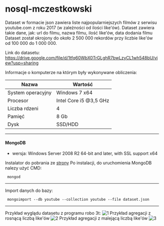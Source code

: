 # nosql-mczestkowski
Dataset w formacie json zawiera liste najpopularniejszych filmów z serwisu youtube.com z roku 2017 (w zależności od ilości like'ów).
Dataset zawiera takie dane, jak: url do filmu, nazwa filmu, ilość like'ów, data dodania filmu
Dataset został okrojony do około 2 500 000 rekordów przy liczbie like'ów od 100 000 do 1 000 000.

Link do datasetu: https://drive.google.com/file/d/1tfq60WbX0TrGLghR7bwLzyCL1wh548bU/view?usp=sharing

Informacje o komputerze na którym były wykonywane obliczenia:

| Nazwa                 | Wartość    |
|-----------------------|------------|
| System operacyjny     | Windows 7 x64 |
| Procesor              | Intel Core i5 @3,5 GHz |
| Liczba rdzeni         | 4 |
| Pamięć                | 8 Gb |
| Dysk                  | SSD/HDD |


___________________
#### MongoDB

- wersja: Windows Server 2008 R2 64-bit and later, with SSL support x64

Instalator do pobrania ze [strony](https://www.mongodb.com/download-center#community) 
Po instalacji, do uruchomienia MongoDB nalezy użyć CMD:

 ``` mongod```


___________________
Import danych do bazy:

 ``` mongoimport --db youtube --collection youtube --file dataset.json```
_______________

Przykład wyglądu datasetu z programu robo 3t:
![1](https://i.imgur.com/azPTkro.png)
Przykład agregacji z rosnącą liczbą like'ów
![2](https://i.imgur.com/hUg58lD.png)
Przykład agregacji z malejącą liczbą like'ów
![3](https://i.imgur.com/TT1PjWh.png)
